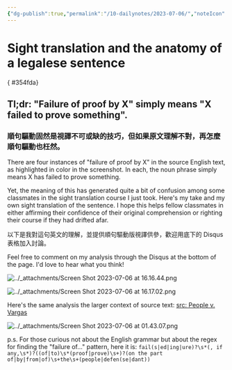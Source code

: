 ```yaml
---
{"dg-publish":true,"permalink":"/10-dailynotes/2023-07-06/","noteIcon":"2","created":"","updated":""}
---
```


# Sight translation and the anatomy of a legalese sentence
{ #354fda}


## Tl;dr: **"Failure of proof by X"** simply means **"X failed to prove something"**.

### 順句驅動固然是視譯不可或缺的技巧，但如果原文理解不對，再怎麼順句驅動也枉然。

There are four instances of "failure of proof by X" in the source English text, as highlighted in color in the screenshot. In each, the noun phrase simply means X has failed to prove something. 

Yet, the meaning of this has generated quite a bit of confusion among some classmates in the sight translation course I just took. Here's my take and my own sight translation of the sentence. I hope this helps fellow classmates in either affirming their confidence of their original comprehension or righting their course if they had drifted afar.

以下是我對這句英文的理解，並提供順句驅動版視譯供參，歡迎用底下的 Disqus 表格加入討論。

Feel free to comment on my analysis through the Disqus at the bottom of the page. I'd love to hear what you think!

![../_attachments/Screen Shot 2023-07-06 at 16.16.44.png](/img/user/_attachments/Screen%20Shot%202023-07-06%20at%2016.16.44.png)

![../_attachments/Screen Shot 2023-07-06 at 16.17.02.png](/img/user/_attachments/Screen%20Shot%202023-07-06%20at%2016.17.02.png)

Here's the same analysis the larger context of source text: [src: People v. Vargas](https://law.justia.com/cases/california/supreme-court/3d/9/470.html)

![../_attachments/Screen Shot 2023-07-06 at 01.43.07.png](/img/user/_attachments/Screen%20Shot%202023-07-06%20at%2001.43.07.png)

p.s. For those curious not about the English grammar but about the regex for finding the "failure of..." pattern, here it is:
`fail(s|ed|ing|ure)?\s*(, if any,\s*)?((of|to)\s*(proof|prove)\s+)?(on the part of|by|from|of)\s+the\s+(people|defen(se|dant))`